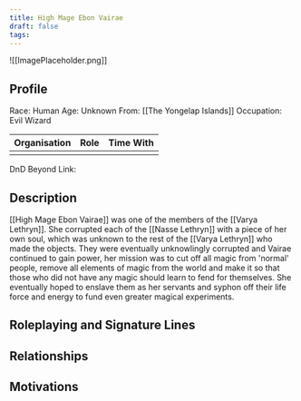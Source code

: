```yaml
---
title: High Mage Ebon Vairae
draft: false
tags:
---
```

![[ImagePlaceholder.png]]

## Profile
Race: Human
Age: Unknown
From: [[The Yongelap Islands]] 
Occupation: Evil Wizard

| Organisation | Role | Time With |
| ------------ | ---- | --------- |
|              |      |           

DnD Beyond Link:

## Description
[[High Mage Ebon Vairae]] was one of the members of the [[Varya Lethryn]]. She corrupted each of the [[Nasse Lethryn]] with a piece of her own soul, which was unknown to the rest of the [[Varya Lethryn]] who made the objects. They were eventually unknowlingly corrupted and Vairae continued to gain power, her mission was to cut off all magic from 'normal' people, remove all elements of magic from the world and make it so that those who did not have any magic should learn to fend for themselves. She eventually hoped to enslave them as her servants and syphon off their life force and energy to fund even greater magical experiments.
## Roleplaying and Signature Lines

## Relationships

## Motivations




